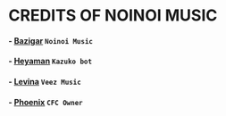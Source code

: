 # CREDITS OF NOINOI MUSIC 

#### - [Bazigar](https://github.com/hyko-xd) ``Noinoi Music``
#### - [Heyaman](https://github.com/heyaaman) ``Kazuko bot``
#### - [Levina](https://github.com/hyko-xd) ``Veez Music``
#### - [Phoenix](https://t.me/PHOENIX_EMPIRE) ``CFC Owner``
